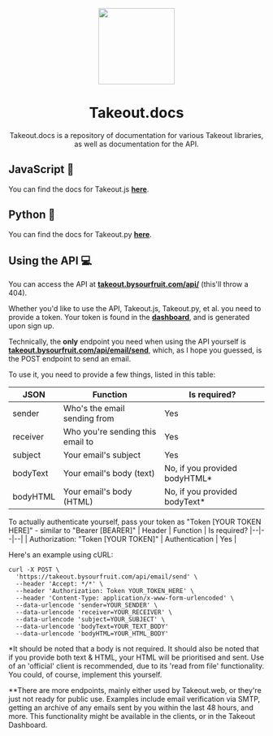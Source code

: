 <p align='center'><img src="https://i.ibb.co/s9kq3V0/takeout.png" height="150px"/></p>
<h1 align='center'>Takeout.docs</h1>
<p align='center'>Takeout.docs is a repository of documentation for various Takeout libraries, as well as documentation for the API.</p>


## JavaScript 🔗
You can find the docs for Takeout.js **[here](https://github.com/Takeout-bysourfruit/takeout.js)**. 

## Python 🔗
You can find the docs for Takeout.py **[here](https://github.com/Takeout-bysourfruit/takeout.py)**. 

## Using the API 💻
You can access the API at **[takeout.bysourfruit.com/api/](https://takeout.bysourfruit.com/api/)** (this'll throw a 404). 

Whether you'd like to use the API, Takeout.js, Takeout.py, et al. you need to provide a token. 
Your token is found in the **[dashboard](https://takeout.bysourfruit.com/dashboard)**, and is generated upon sign up.

Technically, the **only** endpoint you need when using the API yourself is **[takeout.bysourfruit.com/api/email/send](https://takeout.bysourfruit.com/api/email/send)**, 
which, as I hope you guessed, is the POST endpoint to send an email. 

To use it, you need to provide a few things, listed in this table: 

| JSON   | Function  | Is required?  |
|---|---|---|
| sender | Who's the email sending from | Yes |
| receiver  | Who you're sending this email to  | Yes |
| subject  | Your email's subject  | Yes |
| bodyText  | Your email's body (text)  | No, if you provided bodyHTML* |
| bodyHTML  | Your email's body (HTML)  | No, if you provided bodyText* |

To actually authenticate yourself, pass your token as "Token [YOUR TOKEN HERE]" - similar to "Bearer [BEARER]"
| Header | Function | Is required?
|--|--|--|
| Authorization: "Token [YOUR TOKEN]" | Authentication | Yes |

Here's an example using cURL:

```shell
curl -X POST \
  'https://takeout.bysourfruit.com/api/email/send' \
  --header 'Accept: */*' \
  --header 'Authorization: Token YOUR_TOKEN_HERE' \
  --header 'Content-Type: application/x-www-form-urlencoded' \
  --data-urlencode 'sender=YOUR_SENDER' \
  --data-urlencode 'receiver=YOUR_RECEIVER' \
  --data-urlencode 'subject=YOUR_SUBJECT' \
  --data-urlencode 'bodyText=YOUR_TEXT_BODY'
  --data-urlencode 'bodyHTML=YOUR_HTML_BODY'
```


*It should be noted that a body is not required. It should also be noted that if you provide both text & HTML, your HTML will be prioritised and sent. Use of an 'official' client is recommended, due to its 'read from file' functionality. You could, of course, implement this yourself.

**There are more endpoints, mainly either used by Takeout.web, or they're just not ready for public use. Examples include email verification via SMTP, getting an archive of any emails sent by you within the last 48 hours, and more. This functionality might be available in the clients, or in the Takeout Dashboard.

